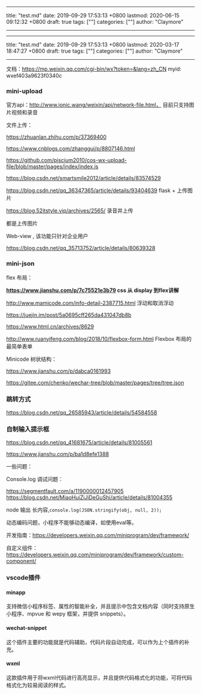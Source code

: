 
---
title: "test.md"
date: 2019-09-29 17:53:13 +0800
lastmod: 2020-06-15 09:12:32 +0800
draft: true
tags: [""]
categories: [""]
author: "Claymore"

---

---
title: "test.md"
date: 2019-09-29 17:53:13 +0800
lastmod: 2020-03-17 18:47:27 +0800
draft: true
tags: [""]
categories: [""]
author: "Claymore"

---
文档：https://mp.weixin.qq.com/cgi-bin/wx?token=&lang=zh_CN
myid: wxef403a9623f0340c

### mini-upload

官方api：http://www.ionic.wang/weixin/api/network-file.html， 目前只支持图片视频和录音

文件上传：

https://zhuanlan.zhihu.com/p/37369400

https://www.cnblogs.com/zhanggui/p/8807146.html

https://github.com/piscium2010/cos-wx-upload-file/blob/master/pages/index/index.js

https://blog.csdn.net/smartsmile2012/article/details/83574529

https://blog.csdn.net/qq_36347365/article/details/93404639 flask + 上传图片	

https://blog.52itstyle.vip/archives/2565/ 录音并上传

都是上传图片



Web-view , 该功能只针对企业用户

https://blog.csdn.net/qq_35713752/article/details/80639328







### mini-json 

flex 布局：

**https://www.jianshu.com/p/7c75521e3b79  css 从 display 到flex讲解** 

http://www.mamicode.com/info-detail-2387715.html 浮动和取消浮动

https://juejin.im/post/5a0695cff265da431047db8b

https://www.html.cn/archives/8629

http://www.ruanyifeng.com/blog/2018/10/flexbox-form.html Flexbox 布局的最简单表单



Minicode 树状结构：

https://www.jianshu.com/p/dabca0161993

https://gitee.com/chenko/wechar-tree/blob/master/pages/tree/tree.json



### 跳转方式

https://blog.csdn.net/qq_26585943/article/details/54584558



### 自制输入提示框

https://blog.csdn.net/qq_41681675/article/details/81005561

https://www.jianshu.com/p/ba1d8efe1388



一些问题：

Console.log 调试问题：

https://segmentfault.com/a/1190000012457905
https://blog.csdn.net/MiaoHuiZiJiDeGuShi/article/details/81004355

node 输出 长内容,`console.log(JSON.stringify(obj, null, 2));`



动态编码问题，小程序不能够动态编译，如使用eval等。







开发指南：https://developers.weixin.qq.com/miniprogram/dev/framework/

自定义组件：https://developers.weixin.qq.com/miniprogram/dev/framework/custom-component/



### vscode插件

#### minapp

支持微信小程序标签、属性的智能补全，并且提示中包含文档内容（同时支持原生小程序、mpvue 和 wepy 框架，并提供 snippets）。

#### wechat-snippet

这个插件主要的功能就是代码辅助，代码片段自动完成，可以作为上个插件的补充。

#### wxml

这款插件用于将wxml代码进行高亮显示，并且提供代码格式化的功能，可将代码格式化为较易阅读的样式。

